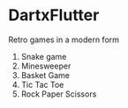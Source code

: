 # DartxFlutter
Retro games in a modern form
1) Snake game
2) Minesweeper 
3) Basket Game
4) Tic Tac Toe
5) Rock Paper Scissors
